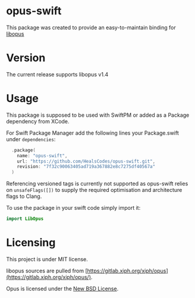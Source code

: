 # opus-swift
This package was created to provide an easy-to-maintain binding for [libopus](https://opus-codec.org/docs/opus_api-1.3.1/index.html)

# Version
The current release supports libopus v1.4

# Usage
This package is supposed to be used with SwiftPM or added as a Package dependency from XCode.

For Swift Package Manager add the following lines your Package.swift under `dependencies`:

```swift
  .package(
    name: "opus-swift",
    url: "https://github.com/HealsCodes/opus-swift.git",
    revision: "7f32c90063405ad719a367882e8c7275df40567a"
  )
```

Referencing versioned tags is currently not supported as opus-swift relies on `unsafeFlags([])`
to supply the required optimisation and architecture flags to Clang.

To use the package in your swift code simply import it:

```swift
import LibOpus
```

# Licensing
This project is under MIT license. 

libopus sources are pulled from [https://gitlab.xiph.org/xiph/opus](https://gitlab.xiph.org/xiph/opus/). 

Opus is licensed under the [New BSD License](https://wiki.xiph.org/XiphWiki:Copyrights). 
